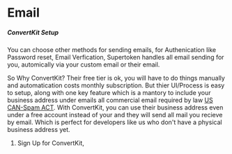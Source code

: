 # Email

##### ConvertKit Setup

You can choose other methods for sending emails, for Authenication like Password reset, Email Verfication, Supertoken handles all email sending for you, automically via your custom email or their email. 

So Why ConvertKit? Their free tier is ok, you will have to do things manually and automatication costs monthly subscription. But thier UI/Process is easy to setup, along with one key feature which is a mantory to include your business address under emails all commercial email required by law [US CAN-Spam ACT](https://www.fcc.gov/general/can-spam). With ConvertKit, you can use their business address even under a free account instead of your and they will send all mail you recieve by email. Which is perfect for developers like us who don't have a physical business address yet. 

1. Sign Up for ConvertKit,
